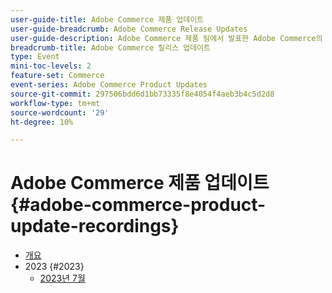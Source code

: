 ```yaml
---
user-guide-title: Adobe Commerce 제품 업데이트
user-guide-breadcrumb: Adobe Commerce Release Updates
user-guide-description: Adobe Commerce 제품 팀에서 발표한 Adobe Commerce의 최신 제품 혁신.
breadcrumb-title: Adobe Commerce 릴리스 업데이트
type: Event
mini-toc-levels: 2
feature-set: Commerce
event-series: Adobe Commerce Product Updates
source-git-commit: 297506bdd6d1bb73335f8e4054f4aeb3b4c5d2d8
workflow-type: tm+mt
source-wordcount: '29'
ht-degree: 10%

---
```



# Adobe Commerce 제품 업데이트 {#adobe-commerce-product-update-recordings}

+ [개요](overview.md)
+ 2023 {#2023}
   + [2023년 7월](2023/july2023.md)
